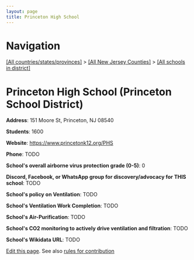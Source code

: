 ```yaml
---
layout: page
title: Princeton High School
---
```

# Navigation

[[All countries/states/provinces]](../../../..) > [[All New Jersey Counties]](../../..) > [[All schools in district]](..)

# Princeton High School (Princeton School District)

**Address**: 151 Moore St, Princeton, NJ 08540

**Students**: 1600

**Website**: <https://www.princetonk12.org/PHS>

**Phone**: TODO

**School's overall airborne virus protection grade (0-5)**: 0

**Discord, Facebook, or WhatsApp group for discovery/advocacy for THIS school**: TODO

**School's policy on Ventilation**: TODO

**School's Ventilation Work Completion**: TODO

**School's Air-Purification**: TODO

**School's CO2 monitoring to actively drive ventilation and filtration**: TODO

**School's Wikidata URL**: TODO


[Edit this page](https://github.com/ventilate-schools/NJ/edit/main/./Mercer/Princeton_School_District/Princeton_High_School.md). See also [rules for contribution](../../../contribution-rules/)